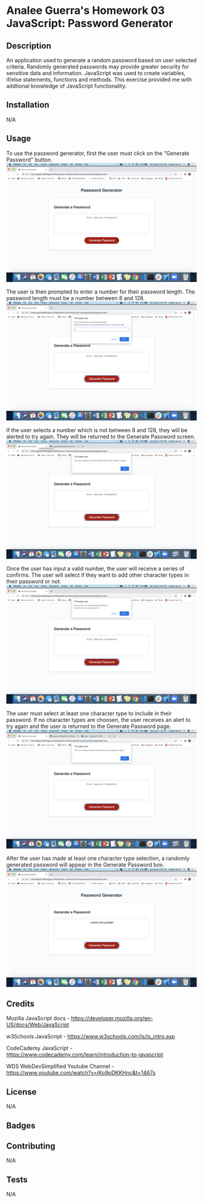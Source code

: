 # Analee Guerra's Homework 03 JavaScript: Password Generator

## Description

An application used to generate a random password based on user selected criteria. Randomly generated passwords may provide greater security for sensitive data and information. JavaScript was used to create variables, if/else statements, functions and methods. This exercise provided me with addtional knowledge of JavaScript functionality. 

## Installation

N/A

## Usage 

To use the password generator, first the user must click on the "Generate Password" button.
![](2020-08-08-18-57-37.png)

The user is then prompted to enter a number for their password length. The password length must be a number between 8 and 128.
![](2020-08-08-19-02-13.png)

If the user selects a number which is not between 8 and 128, they will be alerted to try again. They will be returned to the Generate Password screen. 
![](2020-08-08-19-03-59.png)

Once the user has input a valid number, the user will receive a series of confirms. The user will select if they want to add other character types in their password or not.
![](2020-08-08-19-10-58.png)

The user must select at least one character type to include in their password. If no character types are choosen, the user receives an alert to try again and the user is returned to the Generate Password page. 
![](2020-08-08-19-13-08.png)

After the user has made at least one character type selection, a randomly generated password will appear in the Generate Password box.
![](2020-08-08-19-14-39.png)

## Credits

Mozilla JavaScript docs - https://developer.mozilla.org/en-US/docs/Web/JavaScript

w3Schools JavaScript - https://www.w3schools.com/js/js_intro.asp

CodeCademy JavaScript - https://www.codecademy.com/learn/introduction-to-javascript

WDS WebDevSimplified Youtube Channel - https://www.youtube.com/watch?v=iKo9pDKKHnc&t=1467s


## License

N/A

## Badges



## Contributing

N/A

## Tests

N/A